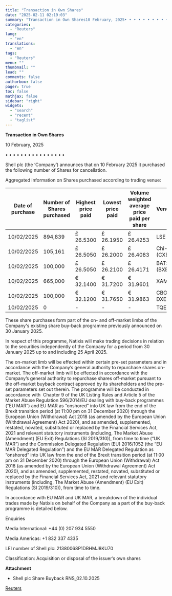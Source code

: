 ```yaml
---
title: "Transaction in Own Shares"
date: "2025-02-11 02:19:03"
summary: "Transaction in Own Shares10 February, 2025• • • • • • • • • • • • • • • •Shell plc (the ‘Company’) announces that on 10 February 2025 it purchased the following number of Shares for cancellation. Aggregated information on Shares purchased according to trading venue: Date of..."
categories:
  - "Reuters"
lang:
  - "en"
translations:
  - "en"
tags:
  - "Reuters"
menu: ""
thumbnail: ""
lead: ""
comments: false
authorbox: false
pager: true
toc: false
mathjax: false
sidebar: "right"
widgets:
  - "search"
  - "recent"
  - "taglist"
---
```


**Transaction in Own Shares**

10 February, 2025

• • • • • • • • • • • • • • • •

Shell plc (the ‘Company’) announces that on 10 February 2025 it purchased the following number of Shares for cancellation.

Aggregated information on Shares purchased according to trading venue:

| Date of purchase | Number of Shares purchased | Highest price paid | Lowest price paid | Volume weighted average price paid per share | Venue | Currency |
| --- | --- | --- | --- | --- | --- | --- |
| 10/02/2025 | 894,839 | £ 26.5300 | £ 26.1950 | £ 26.4253 | LSE | GBP |
| 10/02/2025 | 105,161 | £ 26.5050 | £ 26.2000 | £ 26.4083 | Chi-X (CXE) | GBP |
| 10/02/2025 | 100,000 | £ 26.5050 | £ 26.2100 | £ 26.4171 | BATS (BXE) | GBP |
| 10/02/2025 | 665,000 | € 32.1400 | € 31.7200 | € 31.9601 | XAMS | EUR |
| 10/02/2025 | 100,000 | € 32.1200 | € 31.7650 | € 31.9863 | CBOE DXE | EUR |
| 10/02/2025 | 0 | - | - | - | TQEX | EUR |

These share purchases form part of the on- and off-market limbs of the Company's existing share buy-back programme previously announced on 30 January 2025.

In respect of this programme, Natixis will make trading decisions in relation to the securities independently of the Company for a period from 30 January 2025 up to and including 25 April 2025.

The on-market limb will be effected within certain pre-set parameters and in accordance with the Company’s general authority to repurchase shares on-market. The off-market limb will be effected in accordance with the Company’s general authority to repurchase shares off-market pursuant to the off-market buyback contract approved by its shareholders and the pre-set parameters set out therein. The programme will be conducted in accordance with  Chapter 9 of the UK Listing Rules and Article 5 of the Market Abuse Regulation 596/2014/EU dealing with buy-back programmes (“EU MAR”) and EU MAR as “onshored” into UK law from the end of the Brexit transition period (at 11:00 pm on 31 December 2020) through the European Union (Withdrawal) Act 2018 (as amended by the European Union (Withdrawal Agreement) Act 2020), and as amended, supplemented, restated, novated, substituted or replaced by the Financial Services Act, 2021 and relevant statutory instruments (including, The Market Abuse (Amendment) (EU Exit) Regulations (SI 2019/310)), from time to time (“UK MAR”) and the Commission Delegated Regulation (EU) 2016/1052 (the “EU MAR Delegated Regulation”) and the EU MAR Delegated Regulation as “onshored” into UK law from the end of the Brexit transition period (at 11:00 pm on 31 December 2020) through the European Union (Withdrawal) Act 2018 (as amended by the European Union (Withdrawal Agreement) Act 2020), and as amended, supplemented, restated, novated, substituted or replaced by the Financial Services Act, 2021 and relevant statutory instruments (including, The Market Abuse (Amendment) (EU Exit) Regulations (SI 2019/310)), from time to time.

In accordance with EU MAR and UK MAR, a breakdown of the individual trades made by Natixis on behalf of the Company as a part of the buy-back programme is detailed below.

Enquiries

Media International: +44 (0) 207 934 5550

Media Americas: +1 832 337 4335

LEI number of Shell plc: 21380068P1DRHMJ8KU70

Classification: Acquisition or disposal of the issuer’s own shares

**Attachment**

* Shell plc Share Buyback RNS\_02.10.2025

[Reuters](https://www.tradingview.com/news/reuters.com,2025-02-10:newsml_GNX5dr7MD:0-transaction-in-own-shares/)
